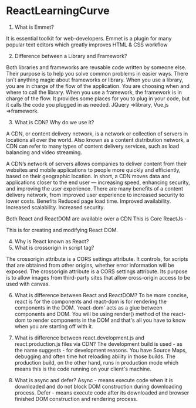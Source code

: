 # ReactLearningCurve

1.	What is Emmet? 

It is essential toolkit for web-developers.
Emmet is a plugin for many popular text editors which greatly improves HTML & CSS workflow

2.	Difference between a Library and Framework? 

Both libraries and frameworks are reusable code written by someone else. Their purpose is to help you solve common problems in easier ways. There isn’t anything magic about frameworks or library. When you use a library, you are in charge of the flow of the application. You are choosing when and where to call the library. When you use a framework, the framework is in charge of the flow. It provides some places for you to plug in your code, but it calls the code you plugged in as needed.  JQuery =>library, Vue.js =>framework.

3.	What is CDN? Why do we use it? 

A CDN, or content delivery network, is a network or collection of servers in locations all over the world. Also known as a content distribution network, a CDN can refer to many types of content delivery services, such as load balancing and video streaming.

A CDN’s network of servers allows companies to deliver content from their websites and mobile applications to people more quickly and efficiently, based on their geographic location. In short, a CDN moves data and applications closer to the end user — increasing speed, enhancing security, and improving the user experience. There are many benefits of a content delivery network, from improved user experience to increased security to lower costs. Benefits 
Reduced page load time.
Improved availability.
Increased scalability.
Increased security.

Both React and ReactDOM are available over a CDN
This is Core ReactJs - 
<script crossorigin src="https://unpkg.com/react@18/umd/react.development.js"></script>

This is for creating and modifying React DOM.
<script crossorigin src="https://unpkg.com/react-dom@18/umd/react-dom.development.js"></script>


4.	Why is React known as React?
5.	What is crossorigin in script tag?

The crossorigin attribute is a CORS settings attribute. It controls, for scripts that are obtained from other origins, whether error information will be exposed. The crossorigin attribute is a CORS settings attribute. Its purpose is to allow images from third-party sites that allow cross-origin access to be used with canvas.

6.	What is difference between React and ReactDOM? 
       To be more concise, react is for the components and react-dom is for rendering the components in the DOM. 'react-dom' acts as a glue between components and DOM. You will be using render() method of the react-dom to render components in the DOM and that's all you have to know when you are starting off with it.

7.	What is difference between react.development.js and react.production.js files via CDN? 
       The development build is used - as the name suggests - for development reasons. You have Source Maps, debugging and often time hot reloading ability in those builds. The production build, on the other hand, runs in production mode which means this is the code running on your client's machine.

8.	What is async and defer? 
      Async - means execute code when it is downloaded and do not block DOM construction during      downloading process.
 Defer - means execute code after its downloaded and browser finished DOM construction and rendering process.
